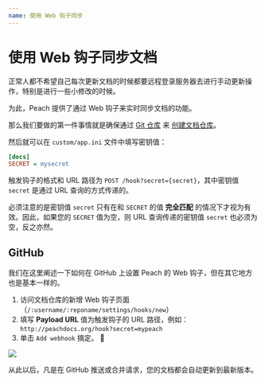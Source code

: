 ```yaml
---
name: 使用 Web 钩子同步
---
```


# 使用 Web 钩子同步文档

正常人都不希望自己每次更新文档的时候都要远程登录服务器去进行手动更新操作，特别是进行一些小修改的时候。

为此，Peach 提供了通过 Web 钩子来实时同步文档的功能。

那么我们要做的第一件事情就是确保通过 [Git 仓库](documentation#git-%E4%BB%93%E5%BA%93) 来 [创建文档仓库](documentation)。

然后就可以在 `custom/app.ini` 文件中填写密钥值：

```ini
[docs]
SECRET = mysecret
```

触发钩子的格式和 URL 路径为 `POST /hook?secret={secret}`，其中密钥值 `secret` 是通过 URL 查询的方式传递的。

必须注意的是密钥值 `secret` 只有在和 `SECRET` 的值 **完全匹配** 的情况下才视为有效。因此，如果您的 `SECRET` 值为空，则 URL 查询传递的密钥值 `secret` 也必须为空，反之亦然。

## GitHub

我们在这里阐述一下如何在 GitHub 上设置 Peach 的 Web 钩子，但在其它地方也是基本一样的。

1. 访问文档仓库的新增 Web 钩子页面（`/:username/:reponame/settings/hooks/new`）
2. 填写 **Payload URL** 值为触发钩子的 URL 路径，例如：`http://peachdocs.org/hook?secret=mypeach`
3. 单击 `Add webhook` 搞定。 :tada:

![](/docs/images/github_webhook.png)

从此以后，凡是在 GitHub 推送或合并请求，您的文档都会自动更新到最新版本。